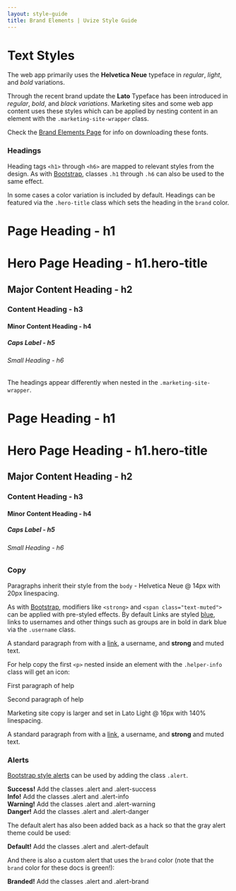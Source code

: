 ```yaml
---
layout: style-guide
title: Brand Elements | Uvize Style Guide
---
```


# Text Styles

The web app primarily uses the **Helvetica Neue** typeface in *regular*, *light*, and *bold* variations.

Through the recent brand update the **Lato** Typeface has  been introduced in *regular*, *bold*, and *black variations*. Marketing sites and some web app content uses these styles which can be applied by nesting content in an element with the `.marketing-site-wrapper` class.

Check the <a href="brand-elements.html">Brand Elements Page</a> for info on downloading these fonts.

### Headings

Heading tags `<h1>` through `<h6>` are mapped to relevant styles from the design. As with [Bootstrap](http://getbootstrap.com/css/#type-headings), classes `.h1` through `.h6` can also be used to the same effect.

In some cases a color variation is included by default. Headings can be featured via the `.hero-title` class which sets the heading in the `brand` color. 

<div class="docs-example">
<h1>Page Heading - h1</h1>
<h1 class="hero-title">Hero Page Heading - h1.hero-title</h1>
<h2>Major Content Heading - h2</h2>
<h3>Content Heading - h3</h3>
<h4>Minor Content Heading - h4</h4>
<h5>Caps Label - h5</h5>
<h6>Small Heading - h6</h6>
</div>

The headings appear differently when nested in the `.marketing-site-wrapper`.
<div class="docs-example">
  <div class="marketing-site-wrapper">
    <h1>Page Heading - h1</h1>
    <h1 class="hero-title">Hero Page Heading - h1.hero-title</h1>
    <h2>Major Content Heading - h2</h2>
    <h3>Content Heading - h3</h3>
    <h4>Minor Content Heading - h4</h4>
    <h5>Caps Label - h5</h5>
    <h6>Small Heading - h6</h6>
  </div>
</div>

### Copy

Paragraphs inherit their style from the `body` - Helvetica Neue @ 14px with 20px linespacing. 

As with [Bootstrap](http://getbootstrap.com/css/#type-headings), modifiers like `<strong>` and `<span class="text-muted">` can be applied with pre-styled effects. By default Links are styled <a href="#">blue</a>, links to <a class="username">usernames</a> and other things such as groups are in bold in dark blue via the `.username` class.
  
<div class="docs-example">
  <p>A standard paragraph from with a <a href="#">link</a>, a <a class="username">username</a>, and <strong>strong</strong> and <span class="text-muted">muted</span> text.</p>
</div>
  
For help copy the first `<p>` nested inside an element with the `.helper-info` class will get an icon:

<div class="docs-example">
  <div class="helper-info">
    <p>First paragraph of help</p>
    <p>Second paragraph of help</p>
  </div>
</div>

Marketing site copy is larger and set in Lato Light @ 16px with 140% linespacing.

<div class="docs-example">
  <div class="marketing-site-wrapper">
  <p>A standard paragraph from with a <a href="#">link</a>, a <a class="username">username</a>, and <strong>strong</strong> and <span class="text-muted">muted</span> text.</p>
  </div>
</div>



### Alerts

[Bootstrap style alerts](http://getbootstrap.com/components/#alerts) can be used by adding the class `.alert`.

<div class="docs-example">
  <div class="alert alert-success" role="alert"><strong>Success!</strong> Add the classes .alert and .alert-success</div>
  <div class="alert alert-info" role="alert"><strong>Info!</strong> Add the classes .alert and .alert-info</div>
  <div class="alert alert-warning" role="alert"><strong>Warning!</strong> Add the classes .alert and .alert-warning</div>
  <div class="alert alert-danger" role="alert"><strong>Danger!</strong> Add the classes .alert and .alert-danger</div>
</div>

The default alert has also been added back as a hack so that the gray alert theme could be used:

<div class="docs-example">
  <div class="alert alert-default" role="alert"><strong>Default!</strong> Add the classes .alert and .alert-default</div>
</div>

And there is also a custom alert that uses the `brand` color (note that the `brand` color for these docs is green!):

<div class="docs-example">
  <div class="alert alert-brand" role="alert"><strong>Branded!</strong> Add the classes .alert and .alert-brand</div>
</div>

